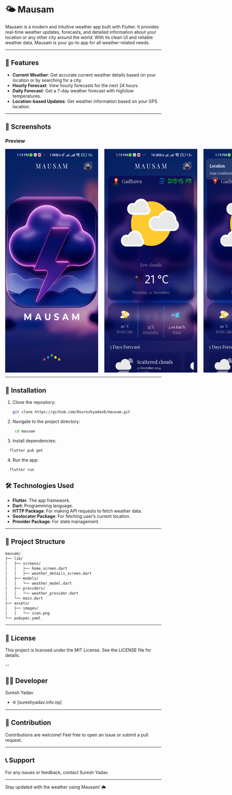 # 🌤️ Mausam

Mausam is a modern and intuitive weather app built with Flutter. It provides real-time weather updates, forecasts, and detailed information about your location or any other city around the world. With its clean UI and reliable weather data, Mausam is your go-to app for all weather-related needs.

---

## 🌟 Features

- **Current Weather**: Get accurate current weather details based on your location or by searching for a city.
- **Hourly Forecast**: View hourly forecasts for the next 24 hours.
- **Daily Forecast**: Get a 7-day weather forecast with high/low temperatures.
  <!-- - **Weather Alerts**: Receive weather warnings and updates for extreme conditions. -->
- **Location-based Updates**: Get weather information based on your GPS location.
<!-- - **Search Functionality**: Search for any city worldwide and view its weather. -->

---

## 📱 Screenshots

### Preview

<center>
<div style="display:flex;gap:20px;">
<img src="./assets/images/img1.jpg" height="720px" width="300px">
<img src="./assets/images/img3.jpg" height="720px" width="300px">
<img src="./assets/images/img2.jpg" height="720px" width="300px">
</div>
</center>

---

## 🚀 Installation

1. Clone the repository:

   ```bash
   git clone https://github.com/0sureshyadav0/mausam.git

2. Navigate to the project directory:

   ```bash
    cd mausam
   ```
3. Install dependencies:

  ```bash
    flutter pub get
  ```

4. Run the app:

  ```bash
    flutter run
  ```

## 🛠️ Technologies Used
- **Flutter**: The app framework.
- **Dart**: Programming language.
- **HTTP Package**: For making API requests to fetch weather data.
- **Geolocator Package**: For fetching user’s current location.
- **Provider Package**: For state management.

---

## 📂 Project Structure
```
mausam/
├── lib/
│   ├── screens/
│   │   ├── home_screen.dart
│   │   ├── weather_details_screen.dart
│   ├── models/
│   │   └── weather_model.dart
│   ├── providers/
│   │   └── weather_provider.dart
│   └── main.dart
├── assets/
│   ├── images/
│   │   └── icon.png
└── pubspec.yaml
```
---

## 📄 License
This project is licensed under the MIT License. See the LICENSE file for details.

--

## 🧑‍💻 Developer
Suresh Yadav
- 🌐 [sureshyadav.info.np]

---

## 🙌 Contribution
Contributions are welcome! Feel free to open an issue or submit a pull request.

---

## 📞 Support
For any issues or feedback, contact Suresh Yadav.

---

Stay updated with the weather using Mausam! 🌦️

